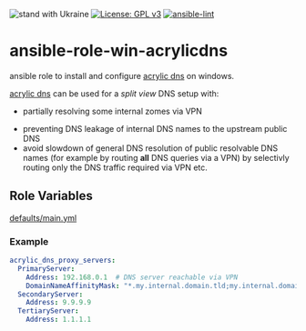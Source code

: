 ![stand with Ukraine](https://badgen.net/badge/stand%20with/UKRAINE/?color=0057B8&labelColor=FFD700)
[![License: GPL v3](https://img.shields.io/badge/License-GPL%20v3-blue.svg)](http://www.gnu.org/licenses/gpl-3.0)
[![ansible-lint](https://github.com/zerwes/ansible-role-win-acrylicdns/actions/workflows/lint.yml/badge.svg)](https://github.com/zerwes/ansible-role-win-acrylicdns/actions?query=workflow%3Aansible-lint)

# ansible-role-win-acrylicdns
ansible role to install and configure [acrylic dns](https://mayakron.altervista.org/support/acrylic/Home.htm) on windows.

[acrylic dns](https://mayakron.altervista.org/support/acrylic/Home.htm) can be used for a *split view* DNS setup with:

 + partially resolving some internal zomes via VPN
 * preventing DNS leakage of internal DNS names to the upstream public DNS
 * avoid slowdown of general DNS resolution of public resolvable DNS names (for example by routing **all** DNS queries via a VPN) by selectivly routing only the DNS traffic required via VPN etc.

## Role Variables

[defaults/main.yml](defaults/main.yml)

### Example
```yaml
acrylic_dns_proxy_servers:
  PrimaryServer:
    Address: 192.168.0.1  # DNS server reachable via VPN
    DomainNameAffinityMask: "*.my.internal.domain.tld;my.internal.domain.tld"  # domain(s) regex to resolve via VPN
  SecondaryServer:
    Address: 9.9.9.9
  TertiaryServer:
    Address: 1.1.1.1
```
